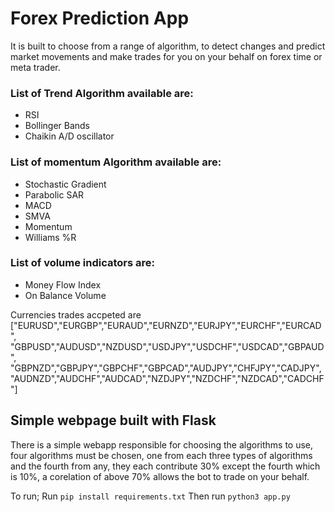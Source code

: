 # Forex Prediction App
It is built to choose from a range of algorithm, to detect changes and predict market movements and make trades for you on your behalf on forex time or meta trader.

### List of Trend Algorithm available are:
- RSI
- Bollinger Bands
- Chaikin A/D oscillator

### List of momentum Algorithm available are:
- Stochastic Gradient
- Parabolic SAR 
- MACD
- SMVA
- Momentum
- Williams %R

### List of volume indicators are:
- Money Flow Index
- On Balance Volume

Currencies trades accpeted are ["EURUSD","EURGBP","EURAUD","EURNZD","EURJPY","EURCHF","EURCAD",
   "GBPUSD","AUDUSD","NZDUSD","USDJPY","USDCHF","USDCAD","GBPAUD",
   "GBPNZD","GBPJPY","GBPCHF","GBPCAD","AUDJPY","CHFJPY","CADJPY",
   "AUDNZD","AUDCHF","AUDCAD","NZDJPY","NZDCHF","NZDCAD","CADCHF"]

## Simple webpage built with Flask
There is a simple webapp responsible for choosing the algorithms to use, four algorithms must be chosen, one from each three types of algorithms and the fourth from any, they each contribute 30% except the fourth which is 10%, a corelation of above 70% allows the bot to trade on your behalf.

To run;
Run ``` pip install requirements.txt ```
Then run ``` python3 app.py ```
